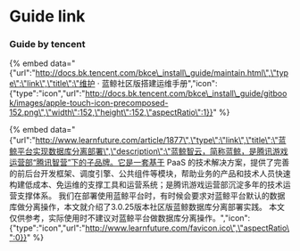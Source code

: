 # Guide link

### Guide by tencent

{% embed data="{\"url\":\"http://docs.bk.tencent.com/bkce\_install\_guide/maintain.html\",\"type\":\"link\",\"title\":\"维护 · 蓝鲸社区版搭建运维手册\",\"icon\":{\"type\":\"icon\",\"url\":\"http://docs.bk.tencent.com/bkce\_install\_guide/gitbook/images/apple-touch-icon-precomposed-152.png\",\"width\":152,\"height\":152,\"aspectRatio\":1}}" %}

{% embed data="{\"url\":\"http://www.learnfuture.com/article/1877\",\"type\":\"link\",\"title\":\"蓝鲸平台实现数据库分离部署\",\"description\":\"蓝鲸智云，简称蓝鲸，是腾讯游戏运营部“腾讯智营”下的子品牌。它是一套基于 PaaS 的技术解决方案，提供了完善的前后台开发框架、调度引擎、公共组件等模块，帮助业务的产品和技术人员快速构建低成本、免运维的支撑工具和运营系统；是腾讯游戏运营部沉淀多年的技术运营支撑体系。     我们在部署使用蓝鲸平台时，有时候会要求对蓝鲸平台默认的数据库做分离操作，本文就介绍了3.0.25版本社区版蓝鲸数据库分离部署实践。     本文仅供参考，实际使用时不建议对蓝鲸平台做数据库分离操作。\",\"icon\":{\"type\":\"icon\",\"url\":\"http://www.learnfuture.com/favicon.ico\",\"aspectRatio\":0}}" %}



